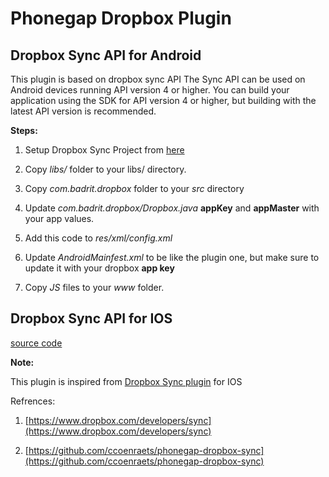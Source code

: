 Phonegap Dropbox Plugin
============================

Dropbox Sync API for Android
----------------------------
This plugin is based on dropbox sync API
The Sync API can be used on Android devices running API version
4 or higher.  You can build your application using the SDK for API
version 4 or higher, but building with the latest API version is
recommended.

**Steps:**

1. Setup Dropbox Sync Project from [here](https://www.dropbox.com/developers/sync/start/android#project-setup)

2. Copy *libs/* folder to your libs/ directory.

3. Copy *com.badrit.dropbox* folder to your *src* directory

4. Update *com.badrit.dropbox/Dropbox.java* **appKey** and **appMaster** with your app values.

5. Add this code to *res/xml/config.xml*
	<code><plugin name="Dropbox" value="com.badrit.dropbox.Dropbox" /></code>

6. Update *AndroidMainfest.xml* to be like the plugin one, but make sure to 
   update it with your dropbox **app key**
	 <code><data android:scheme="db-APP_KEY" /></code>

7. Copy *JS* files to your *www* folder.
	 
Dropbox Sync API for IOS
----------------------------
	
 [source code](https://github.com/ccoenraets/phonegap-dropbox-sync) 

**Note:**

This plugin is inspired from [Dropbox Sync plugin](https://github.com/ccoenraets/phonegap-dropbox-sync) for IOS
	
Refrences:

1. [https://www.dropbox.com/developers/sync](https://www.dropbox.com/developers/sync)

2. [https://github.com/ccoenraets/phonegap-dropbox-sync](https://github.com/ccoenraets/phonegap-dropbox-sync)